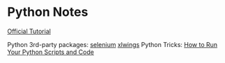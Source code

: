# Python Notes
[Official Tutorial](https://docs.python.org/zh-cn/3/tutorial/index.html)

Python 3rd-party packages: [selenium](https://www.selenium.dev/documentation/selenium_manager/) [xlwings](https://www.xlwings.org/)
Python Tricks: [How to Run Your Python Scripts and Code](https://realpython.com/run-python-scripts/)
